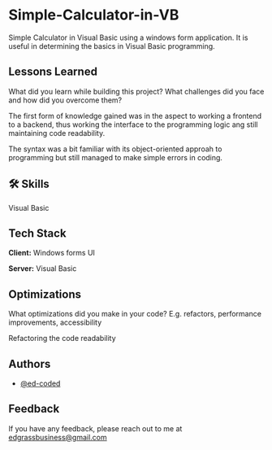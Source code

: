 
# Simple-Calculator-in-VB

Simple Calculator in Visual Basic using a windows form application. It is useful in determining the basics in Visual Basic programming.

## Lessons Learned

What did you learn while building this project? What challenges did you face and how did you overcome them?

The first form of knowledge gained was in the aspect to working a frontend to a backend, thus working the interface to the programming logic ang still maintaining code readability.

The syntax was a bit familiar with its object-oriented approah to programming but still managed to make simple errors in coding.
## 🛠 Skills
Visual Basic


## Tech Stack

**Client:** Windows forms UI

**Server:** Visual Basic 


## Optimizations

What optimizations did you make in your code? E.g. refactors, performance improvements, accessibility

Refactoring the code readability
## Authors

- [@ed-coded](https://www.github.com/ed-coded)


## Feedback

If you have any feedback, please reach out to me at edgrassbusiness@gmail.com

